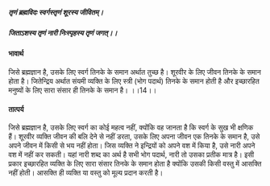 ##### तृणं ब्रह्मविदः स्वर्गस्तृणं शूरस्य जीवितम्।
##### जिताऽशस्य तृणं नारी निःस्पृहस्य तृणं जगत्।। 

#### भावार्थ

जिसे ब्रह्मज्ञान है, उसके लिए स्वर्ग तिनके के समान अर्थात तुच्छ है। शूरवीर के लिए जीवन तिनके के समान होता है। जितेन्द्रिय अर्थात संयमी व्यक्ति के लिए स्त्री (भोग पदार्थ) तिनके के समान होती है और इच्छारहित मनुष्यों के लिए सारा संसार ही तिनके के समान है। ।।14।।

#### तात्पर्य

जिसे ब्रह्मज्ञान है, उसके लिए स्वर्ग का कोई महत्व नहीं, क्योंकि वह जानता है कि स्वर्ग के सुख भी क्षणिक हैं। शूरवीर व्यक्ति जीवन की बलि देने से नहीं डरता, उसके लिए अपना जीवन एक तिनके के समान है, उसे अपने जीवन में किसी से भय नहीं होता। जिस व्यक्ति ने इन्द्रियों को अपने वश में किया है, उसे नारी अपने वश में नहीं कर सकती। यहां नारी शब्द का अर्थ है सभी भोग पदार्थ, नारी तो उसका प्रतीक मात्र है। इसी प्रकार इच्छारहित व्यक्ति के लिए सारा संसार तिनके के समान होता है क्योंकि उसकी किसी वस्तु में आसक्ति नहीं होती। आसक्ति ही व्यक्ति या वस्तु को मूल्य प्रदान करती है।